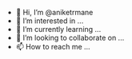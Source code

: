 - 👋 Hi, I’m @aniketrmane
- 👀 I’m interested in ...
- 🌱 I’m currently learning ...
- 💞️ I’m looking to collaborate on ...
- 📫 How to reach me ...

<!---
aniketrmane/aniketrmane is a ✨ special ✨ repository because its `README.md` (this file) appears on your GitHub profile.
You can click the Preview link to take a look at your changes.
--->
